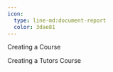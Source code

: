 ```yaml
---
icon:
  type: line-md:document-report
  color: 3dae81
---
```

Creating a Course

Creating a Tutors Course
